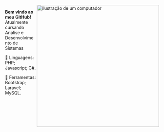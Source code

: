 
<img src="https://raw.githubusercontent.com/MicaelliMedeiros/micaellimedeiros/master/image/computer-illustration.png" alt="ilustração de um computador" min-width="400px" max-width="400px" width="400px" align="right">

<p align="left"> 
<strong>Bem vindo ao meu GitHub!</strong>
Atualmente cursando Análise e Desenvolvimento de Sistemas
</p>

<p align="left">
  📝 Linguagens: PHP; Javascript; C#.
</p>

<p align="left">
  💼 Ferramentas: Bootstrap; Laravel; MySQL.
</p>
